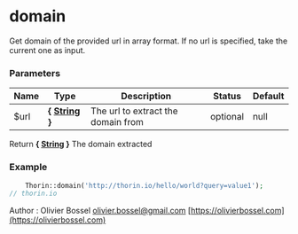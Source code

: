# domain

Get domain of the provided url in array format.
If no url is specified, take the current one as input.



### Parameters
Name  |  Type  |  Description  |  Status  |  Default
------------  |  ------------  |  ------------  |  ------------  |  ------------
$url  |  **{ [String](http://php.net/manual/en/language.types.string.php) }**  |  The url to extract the domain from  |  optional  |  null

Return **{ [String](http://php.net/manual/en/language.types.string.php) }** The domain extracted

### Example
```php
	Thorin::domain('http://thorin.io/hello/world?query=value1');
// thorin.io
```
Author : Olivier Bossel [olivier.bossel@gmail.com](mailto:olivier.bossel@gmail.com) [https://olivierbossel.com](https://olivierbossel.com)